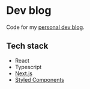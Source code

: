 # Dev blog

Code for my [personal dev blog](https://oliviac.dev).

## Tech stack

* React
* Typescript
* [Next.js](https://nextjs.org/)
* [Styled Components](https://styled-components.com/)
